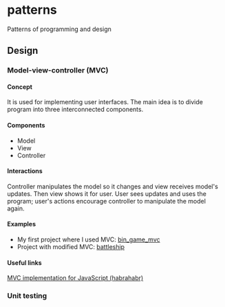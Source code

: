 # patterns
Patterns of programming and design

## Design

### Model-view-controller (MVC)
#### Concept

It is used for implementing user interfaces. The main idea
is to divide program into three interconnected components.

#### Components

 - Model
 - View
 - Controller

#### Interactions

Controller manipulates the model so it changes and view
receives model's updates. Then view shows it for user.
User sees updates and uses the program; user's actions
encourage controller to manipulate the model again.

#### Examples


 - My first project where I used MVC: [bin_game_mvc][bin_game]
 - Project with modified MVC: [battleship][battleship]

#### Useful links

[MVC implementation for JavaScript (habrahabr)][habr_post]

### Unit testing

[bin_game]: https://github.com/zer0main/bin_game_mvc
[battleship]: https://github.com/zer0main/battleship
[habr_post]: http://habrahabr.ru/post/119369/
